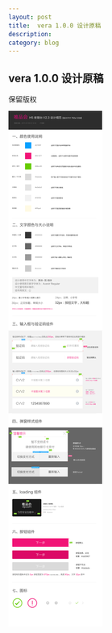 ```yaml
---
layout: post
title:  vera 1.0.0 设计原稿
description: 
category: blog
---
```



## vera 1.0.0 设计原稿

保留版权

<img src="/images/vera/H5收银台设计规范.jpg">



